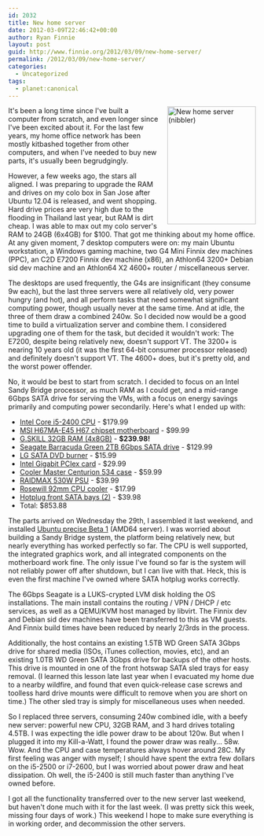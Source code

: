 ```yaml
---
id: 2032
title: New home server
date: 2012-03-09T22:46:42+00:00
author: Ryan Finnie
layout: post
guid: http://www.finnie.org/2012/03/09/new-home-server/
permalink: /2012/03/09/new-home-server/
categories:
  - Uncategorized
tags:
  - planet:canonical
---
```

<span style="float: right; margin-left: 1em;"><a href="http://www.flickr.com/photos/fo0bar/6822160034/" title="New home server (nibbler) by Ryan Finnie, on Flickr"><img src="http://farm8.staticflickr.com/7065/6822160034_71ed5d14cc_m.jpg" width="180" height="240" alt="New home server (nibbler)" /></a></span>It's been a long time since I've built a computer from scratch, and even longer since I've been excited about it. For the last few years, my home office network has been mostly kitbashed together from other computers, and when I've needed to buy new parts, it's usually been begrudgingly.

However, a few weeks ago, the stars all aligned. I was preparing to upgrade the RAM and drives on my colo box in San Jose after Ubuntu 12.04 is released, and went shopping. Hard drive prices are very high due to the flooding in Thailand last year, but RAM is dirt cheap. I was able to max out my colo server's RAM to 24GB (6x4GB) for $100. That got me thinking about my home office. At any given moment, 7 desktop computers were on: my main Ubuntu workstation, a Windows gaming machine, two G4 Mini Finnix dev machines (PPC), an C2D E7200 Finnix dev machine (x86), an Athlon64 3200+ Debian sid dev machine and an Athlon64 X2 4600+ router / miscellaneous server.

The desktops are used frequently, the G4s are insignificant (they consume 9w each), but the last three servers were all relatively old, very power hungry (and hot), and all perform tasks that need somewhat significant computing power, though usually never at the same time. And at idle, the three of them draw a combined 240w. So I decided now would be a good time to build a virtualization server and combine them. I considered upgrading one of them for the task, but decided it wouldn't work: The E7200, despite being relatively new, doesn't support VT. The 3200+ is nearing 10 years old (it was the first 64-bit consumer processor released) and definitely doesn't support VT. The 4600+ does, but it's pretty old, and the worst power offender.

No, it would be best to start from scratch. I decided to focus on an Intel Sandy Bridge processor, as much RAM as I could get, and a mid-range 6Gbps SATA drive for serving the VMs, with a focus on energy savings primarily and computing power secondarily. Here's what I ended up with:

  * [Intel Core i5-2400 CPU](http://www.newegg.com/Product/Product.aspx?Item=N82E16819115074) - $179.99
  * [MSI H67MA-E45 H67 chipset motherboard](http://www.newegg.com/Product/Product.aspx?Item=N82E16813130570) - $99.99
  * [G.SKILL 32GB RAM (4x8GB)](http://www.newegg.com/Product/Product.aspx?Item=N82E16820231486) - **$239.98!**
  * [Seagate Barracuda Green 2TB 6Gbps SATA drive](http://www.newegg.com/Product/Product.aspx?Item=N82E16822148681) - $129.99
  * [LG SATA DVD burner](http://www.newegg.com/Product/Product.aspx?Item=N82E16827136236) - $15.99
  * [Intel Gigabit PCIex card](http://www.newegg.com/Product/Product.aspx?Item=N82E16833106033) - $29.99
  * [Cooler Master Centurion 534 case](http://www.newegg.com/Product/Product.aspx?Item=N82E16811119106) - $59.99
  * [RAIDMAX 530W PSU](http://www.newegg.com/Product/Product.aspx?Item=N82E16817152028) - $39.99
  * [Rosewill 92mm CPU cooler](http://www.newegg.com/Product/Product.aspx?Item=N82E16835200056) - $17.99
  * [Hotplug front SATA bays (2)](http://www.newegg.com/Product/Product.aspx?Item=N82E16817998031) - $39.98
  * Total: $853.88

The parts arrived on Wednesday the 29th, I assembled it last weekend, and installed [Ubuntu precise Beta 1](https://wiki.ubuntu.com/PrecisePangolin/TechnicalOverview/Beta1) (AMD64 server). I was worried about building a Sandy Bridge system, the platform being relatively new, but nearly everything has worked perfectly so far. The CPU is well supported, the integrated graphics work, and all integrated components on the motherboard work fine. The only issue I've found so far is the system will not reliably power off after shutdown, but I can live with that. Heck, this is even the first machine I've owned where SATA hotplug works correctly.

The 6Gbps Seagate is a LUKS-crypted LVM disk holding the OS installations. The main install contains the routing / VPN / DHCP / etc services, as well as a QEMU/KVM host managed by libvirt. The Finnix dev and Debian sid dev machines have been transferred to this as VM guests. And Finnix build times have been reduced by nearly 2/3rds in the process.

Additionally, the host contains an existing 1.5TB WD Green SATA 3Gbps drive for shared media (ISOs, iTunes collection, movies, etc), and an existing 1.0TB WD Green SATA 3Gbps drive for backups of the other hosts. This drive is mounted in one of the front hotswap SATA sled trays for easy removal. (I learned this lesson late last year when I evacuated my home due to a nearby wildfire, and found that even quick-release case screws and toolless hard drive mounts were difficult to remove when you are short on time.) The other sled tray is simply for miscellaneous uses when needed.

So I replaced three servers, consuming 240w combined idle, with a beefy new server: powerful new CPU, 32GB RAM, and 3 hard drives totaling 4.5TB. I was expecting the idle power draw to be about 120w. But when I plugged it into my Kill-a-Watt, I found the power draw was really... 58w. Wow. And the CPU and case temperatures always hover around 28C. My first feeling was anger with myself; I should have spent the extra few dollars on the i5-2500 or i7-2600, but I was worried about power draw and heat dissipation. Oh well, the i5-2400 is still much faster than anything I've owned before.

I got all the functionality transferred over to the new server last weekend, but haven't done much with it for the last week. (I was pretty sick this week, missing four days of work.) This weekend I hope to make sure everything is in working order, and decommission the other servers.
